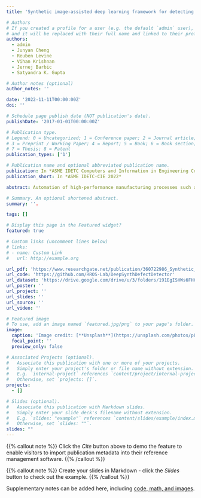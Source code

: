 ```yaml
---
title: 'Synthetic image-assisted deep learning framework for detecting defects during composite sheet layup'

# Authors
# If you created a profile for a user (e.g. the default `admin` user), write the username (folder name) here
# and it will be replaced with their full name and linked to their profile.
authors:
  - admin
  - Junyan Cheng
  - Reuben Levine
  - Vihan Krishnan
  - Jernej Barbic
  - Satyandra K. Gupta

# Author notes (optional)
author_notes: ''

date: '2022-11-11T00:00:00Z'
doi: ''

# Schedule page publish date (NOT publication's date).
publishDate: '2017-01-01T00:00:00Z'

# Publication type.
# Legend: 0 = Uncategorized; 1 = Conference paper; 2 = Journal article;
# 3 = Preprint / Working Paper; 4 = Report; 5 = Book; 6 = Book section;
# 7 = Thesis; 8 = Patent
publication_types: ['1']

# Publication name and optional abbreviated publication name.
publication: In *ASME IDETC Computers and Information in Engineering Conference 2022*
publication_short: In *ASME IDETC-CIE 2022*

abstract: Automation of high-performance manufacturing processes such as prepreg composite layup has been gaining a lot of interest lately. Reliable and accurate defect detection methods play a crucial role in the automation of such processes to maintain the desired quality. The composite prepreg layup process involves manipulation of sheet-like material. Traditional machine vision-based defect detection techniques are inept in detecting defects for such complex processes due to the nature of the defects. Advanced defect detection techniques enabled by deep learning are the key for such applications. However, Deep learning usually requires an enormous amount of physical images of the process which is infeasible in high-mix manufacturing applications. In this paper, we resolve the data generation problem for deep learning by presenting an approach where with a combination of finite element-based simulation and advanced graphics techniques we generate a dataset of photorealistic images of the defects. Approximately, 10000 synthetic images are generated and combined with around 1000 images of real sheets to train a ResNeSt-based deep learning model. We have also devised an efficient 2-stage methodology for training the deep learning network to detect wrinkle-like defects. With the trained model and data augmentation techniques, our method can achieve a mean Average Precision (mAP) of 0.98 on actual production data for detecting defects. The code and the entire dataset are available at: https://github.com/RROS-Lab/DeepSynthDefectDetector.

# Summary. An optional shortened abstract.
summary: ''.

tags: []

# Display this page in the Featured widget?
featured: true

# Custom links (uncomment lines below)
# links:
# - name: Custom Link
#   url: http://example.org

url_pdf: 'https://www.researchgate.net/publication/360722986_Synthetic_Image_Assisted_Deep_Learning_Framework_for_Detecting_Defects_During_Composite_Sheet_Layup'
url_code: 'https://github.com/RROS-Lab/DeepSynthDefectDetector'
url_dataset: 'https://drive.google.com/drive/u/3/folders/191EgISHWs6FH6FCKOSBTKoLQjo29bWh0'
url_poster: ''
url_project: ''
url_slides: ''
url_source: ''
url_video: ''

# Featured image
# To use, add an image named `featured.jpg/png` to your page's folder.
image:
  caption: 'Image credit: [**Unsplash**](https://unsplash.com/photos/pLCdAaMFLTE)'
  focal_point: ''
  preview_only: false

# Associated Projects (optional).
#   Associate this publication with one or more of your projects.
#   Simply enter your project's folder or file name without extension.
#   E.g. `internal-project` references `content/project/internal-project/index.md`.
#   Otherwise, set `projects: []`.
projects:
  - []

# Slides (optional).
#   Associate this publication with Markdown slides.
#   Simply enter your slide deck's filename without extension.
#   E.g. `slides: "example"` references `content/slides/example/index.md`.
#   Otherwise, set `slides: ""`.
slides: ""
---
```


{{% callout note %}}
Click the _Cite_ button above to demo the feature to enable visitors to import publication metadata into their reference management software.
{{% /callout %}}

{{% callout note %}}
Create your slides in Markdown - click the _Slides_ button to check out the example.
{{% /callout %}}

Supplementary notes can be added here, including [code, math, and images](https://wowchemy.com/docs/writing-markdown-latex/).
